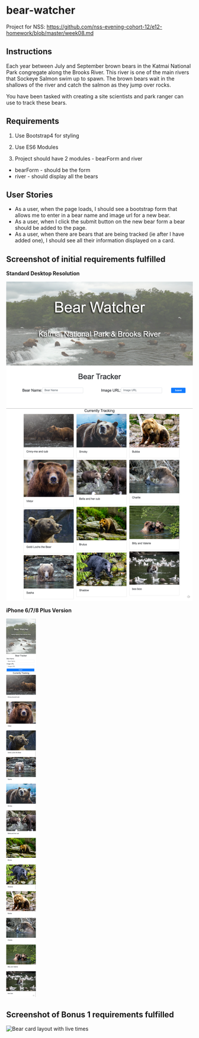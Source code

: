# bear-watcher

Project for NSS: https://github.com/nss-evening-cohort-12/e12-homework/blob/master/week08.md

## Instructions

Each year between July and September brown bears in the Katmai National Park congregate along the Brooks River. This river is one of the main rivers that Sockeye Salmon swim up to spawn. The brown bears wait in the shallows of the river and catch the salmon as they jump over rocks.

You have been tasked with creating a site scientists and park ranger can use to track these bears.

## Requirements

1. Use Bootstrap4 for styling

2. Use ES6 Modules

3. Project should have 2 modules - bearForm and river

- bearForm - should be the form
- river - should display all the bears

## User Stories

- As a user, when the page loads, I should see a bootstrap form that allows me to enter in a bear name and image url for a new bear.
- As a user, when I click the submit button on the new bear form a bear should be added to the page.
- As a user, when there are bears that are being tracked (ie after I have added one), I should see all their information displayed on a card.

## Screenshot of initial requirements fulfilled

**Standard Desktop Resolution**

![Screenshot of initial requirements completed](./screenshots/InitialRequirementsResult.png)

**iPhone 6/7/8 Plus Version**

![Screenshot of mobile version for iPhone 6/7/8 plus](./screenshots/iphone-6_7_8-version.png)

## Screenshot of Bonus 1 requirements fulfilled

![Bear card layout with live times](https://user-images.githubusercontent.com/10491407/83370287-8e803980-a384-11ea-81d2-bf8cca89ab95.png)
